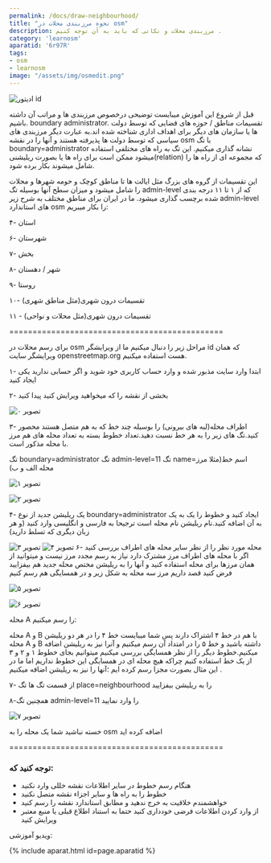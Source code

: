 ```yaml
---
permalink: /docs/draw-neighbourhood/
title: "نحوه مرزبندی محلات در osm"
description: مرزبندی محلات و نکاتی که باید به آن توجه کنیم .
category: 'learnosm'
aparatid: '6r97R'
tags:
- osm
- learnosm
image: "/assets/img/osmedit.png"
---
```




<img src="/assets/img/osmedit.png" alt="ادیتور id" class="post-cover">

قبل از شروع این آموزش میبایست توضیحی درخصوص مرزبندی ها و مراتب آن داشته باشیم.
 boundary administrator. تقسیمات مناطق / حوزه های قضایی که توسط دولت ها یا سازمان های دیگر برای اهداف اداری شناخته شده اند.به عبارت دیگر مرزبندی های سیاسی که توسط دولت ها پذیرفته هستند و آنها را در نقشه osm با تگ boundary=administrator نشانه گذاری میکنیم.
 این تگ به راه های مختلفی استفاده میشود ممکن است برای راه ها یا بصورت ریلیشنی(relation) که مجموعه ای از راه ها را شامل میشوند بکار برده شود.

این تقسیمات از گروه های بزرگ مثل ایالت ها تا مناطق کوچک و حومه شهر‌ها و محلات را شامل میشود و میزان سطح آنها بوسیله تگ admin-level که از ۱ تا ۱۱ درجه بندی شده برچسب گذاری میشود.
ما در ایران برای مناطق مختلف به شرح زیر admin-level های استاندارد osm را بکار میبریم:

۴- استان

۶- شهرستان

۷- بخش

۸- شهر / دهستان

۹- روستا

۱۰- تقسیمات درون شهری(مثل مناطق شهری)

۱۱ - تقسیمات درون شهری(مثل محلات و نواحی)

<p class="text-center">==============================================</p>

برای رسم محلات در osm مراحل زیر را دنبال میکنیم
ما از ویرایشگر id که همان ویرایشگر سایت openstreetmap.org هست استفاده میکنیم.

۱- ابتدا وارد سایت مذبور شده و وارد حساب کاربری خود شوید و اگر حسابی ندارید یکی ایجاد کنید



۲- بخشی از نقشه را که میخواهید ویرایش کنید پیدا کنید


![تصویر ۰](/assets/img/osmp0i0.png)

۳- اطراف محله(لبه های بیرونی) را بوسیله چند خط که به هم متصل هستند محصور کنید.تگ های زیر را به  هر خط نسبت دهید.تعداد خطوط بسته به تعداد محله های هم مرز با محله مذکور است.

تگ boundary=administrator
تگ admin-level=11
تگ name=اسم خط(مثلا مرز محله الف و ب)

![تصویر ۱](/assets/img/osmp0i1.png)

![تصویر ۲](/assets/img/osmp0i2.png)




۴- یک ریلیشن جدید از نوع boundary=administrator ایجاد کنید و خطوط را یک به یک به آن اضافه کنید.نام ریلیشن نام محله است ترجیحا به فارسی و انگلیسی وارد کنید (و هر زبان دیگری که تسلط دارید)

![تصویر ۳](/assets/img/osmp0i3.png)
![تصویر ۴](/assets/img/osmp0i4.png)
۶- محله مورد نظر را از نظر سایر محله های اطراف بررسی کنید اگر با محله های اطراف مرز مشترک دارد نیاز به رسم مجدد مرز نیست و میتوانید از همان مرزها برای محله استفاده کنید و آنها را به ریلیشن مختص محله جدید هم بیفزایید
فرض کنید قصد داریم مرز سه محله به شکل زیر و در همسایگی هم رسم کنیم

![تصویر ۵](/assets/img/IMG_20180917_005246_123.jpg)

![تصویر ۶](/assets/img/osmp0i5.png)

محله A را رسم میکنیم:

محله A و B با هم در خط ۴ اشتراک دارند پس شما میبایست خط ۴ را در هر دو ریلیشن محله A و B داشته باشید و خط ۵ را در امتداد آن رسم میکنیم و آنرا نیز به ریلیشن اضافه میکنیم.خطوط دیگر را از نظر همسایگی بررسی میکنیم میتوانیم بجای خطوط ۱ و ۲ و ۳ از یک خط استفاده کنیم چراکه هیچ محله ای در همسایگی این خطوط نداریم اما ما در این مثال بصورت مجزا رسم کرده ایم ؛آنها را نیز به ریلیشن اضافه میکنیم . 
 
۷- از قسمت تگ ها تگ place=neighbourhood را به ریلیشن بیفزایید

۸-همچنین تگ admin-level=11 را وارد نمایید

![تصویر ۷](/assets/img/osmp0i6.png)

خسته نباشید شما یک محله را به osm اضافه کرده اید

<p class="text-center">==============================================
</p>


### توجه کنید که:

* هنگام رسم خطوط در سایر اطلاعات نقشه خللی وارد نکنید 
* خطوط را به راه ها و سایر اجزاء نقشه متصل نکنید
* خواهشمندم خلاقیت به خرج ندهید و مطابق استاندارد نقشه را رسم کنید 
* از وارد کردن اطلاعات فرضی خودداری کنید حتما به استناد اطلاع قبلی یا منبع معتبر ویرایش کنید 

ویدیو آموزشی:

{% include aparat.html id=page.aparatid %}
